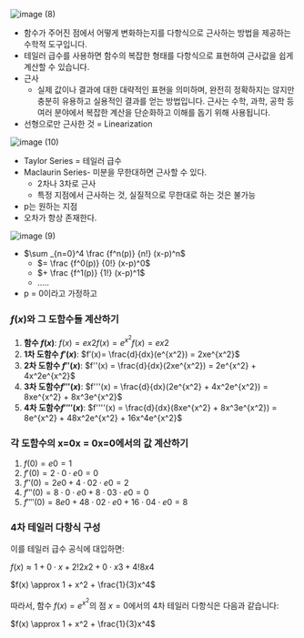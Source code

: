 ![image (8)](https://github.com/user-attachments/assets/c4331900-9080-418e-ac91-4a6bf504f1f0)

- 함수가 주어진 점에서 어떻게 변화하는지를 다항식으로 근사하는 방법을 제공하는 수학적 도구입니다.
- 테일러 급수를 사용하면 함수의 복잡한 형태를 다항식으로 표현하여 근사값을 쉽게 계산할 수 있습니다.
- 근사
    - 실제 값이나 결과에 대한 대략적인 표현을 의미하며, 완전히 정확하지는 않지만 충분히 유용하고 실용적인 결과를 얻는 방법입니다. 근사는 수학, 과학, 공학 등 여러 분야에서 복잡한 계산을 단순화하고 이해를 돕기 위해 사용됩니다.
- 선형으로만 근사한 것 = Linearization

![image (10)](https://github.com/user-attachments/assets/9cc11f41-8e1b-4aa1-8494-0a4f887ce8c2)

- Taylor Series = 테일러 급수
- Maclaurin Series- 미분을 무한대하면 근사할 수 있다.
    - 2차나 3차로 근사
    - 특정 지점에서 근사하는 것, 실질적으로 무한대로 하는 것은 불가능
- p는 원하는 지점
- 오차가 항상 존재한다.

![image (9)](https://github.com/user-attachments/assets/82352078-2985-4e0d-afe2-58d4a5ee3c24)

- $\sum _{n=0}^4 \frac {f^n(p)} {n!} (x-p)^n$
    - $= \frac {f^0(p)} {0!} (x-p)^0$
    - $+ \frac {f^1(p)} {1!} (x-p)^1$
    - …..
- p = 0이라고 가정하고
### $f(x)$와 그 도함수들 계산하기

1. **함수 $f(x)$**:
$f(x)=ex2f(x) = e^{x^2}f(x)=ex2$
2. **1차 도함수 $f′(x)$**:
$f′(x)= \frac{d}{dx}(e^{x^2}) = 2xe^{x^2}$
3. **2차 도함수 $f′′(x)$**:
$f''(x) = \frac{d}{dx}(2xe^{x^2}) = 2e^{x^2} + 4x^2e^{x^2}$
4. **3차 도함수$f′′′(x)$**:
$f'''(x) = \frac{d}{dx}(2e^{x^2} + 4x^2e^{x^2}) = 8xe^{x^2} + 8x^3e^{x^2}$
5. **4차 도함수$f′′′′(x)$**:
$f''''(x) = \frac{d}{dx}(8xe^{x^2} + 8x^3e^{x^2}) = 8e^{x^2} + 48x^2e^{x^2} + 16x^4e^{x^2}$

### 각 도함수의 x=0x = 0x=0에서의 값 계산하기

1. $f(0)=e0=1$
2. $f′(0)=2⋅0⋅e0=0$
3. $f′′(0)=2e0+4⋅02⋅e0=2$
4. $f′′′(0)=8⋅0⋅e0+8⋅03⋅e0=0$
5. $f′′′′(0)=8e0+48⋅02⋅e0+16⋅04⋅e0=8$

### 4차 테일러 다항식 구성

이를 테일러 급수 공식에 대입하면:

$f(x)≈1+0⋅x+2!2x2+0⋅x3+4!8x4$

$f(x) \approx 1 + x^2 + \frac{1}{3}x^4$

따라서, 함수 $f(x) = e^{x^2}$의 점 $x=0$에서의 4차 테일러 다항식은 다음과 같습니다:

$f(x) \approx 1 + x^2 + \frac{1}{3}x^4$